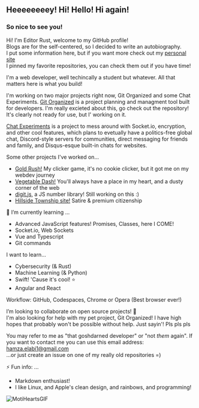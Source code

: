 ## Heeeeeeeey! Hi! Hello! Hi again!
### So nice to see you!

Hi! I'm Editor Rust, welcome to my GitHub profile!  
Blogs are for the self-centered, so I decided to write an autobiography.  
I put some information here, but if you want more check out my [personal site](https://editorrust.github.io)  
I pinned my favorite repositories, you can check them out if you have time!

I'm a web developer, well techincally a student but whatever. All that matters here is what you build!  

I'm working on two major projects right now, Git Organized and some Chat Experiments.
[Git Organized](https://github.com/editorrust/git-organized) is a project planning and managment tool built for developers. I'm really excieted about this, go check out the repository! It's clearly not ready for use, but I' working on it.  

[ Chat Experiments](https://github.com/editorrust/chat-playground) is a project to mess around with Socket.io, encryption, and other cool features, which plans to evetually have a politics-free global chat, Discord-style servers for communities, direct messaging for friends and family, and Disqus-esque built-in chats for websites.  

Some other projects I've worked on... 
- [Gold Rush!](https://github.com/editorrust/gold-rush) My clicker game, it's no cookie clicker, but it got me on my webdev journey
- [Vegetable Dash!](https://github.com/editorrust/vegetable-dash) You'll always have a place in my heart, and a dusty corner of the web
- [digit.js](https://github.com/editorrust/digit), a JS number library! Still working on this :)
- [Hillside Township site!](https://github.com/hillside-township/hillside-township.github.io) Satire & premium citizenship
 
🌱 I’m currently learning ...
- Advanced JavaScript features! Promises, Classes, here I COME!
- Socket.io, Web Sockets
- Vue and Typescript
- Git commands

I want to learn...
- Cybersecurity (& Rust)
- Machine Learning (& Python)
- Swift! 'Cause it's cool! ⭐
- Angular and React

Workflow:
GitHub, Codespaces, Chrome or Opera (Best browser ever!)

I’m looking to collaborate on open source projects! 💖  
I'm also looking for help with my pet project, Git Organized! I have high hopes that probably won't be possible without help. Just sayin'! Pls pls pls

You may refer to me as "that goshdarned developer" or "not *them* again".
If you want to contact me you can use this email address: hamza.elabi1@gmail.com  
...or just create an issue on one of my really old repositories =)

⚡ Fun info: ...
- Markdown enthusiast!
- I like Linux, and Apple's clean design, and rainbows, and programming!

 ![MotiHeartsGIF](https://user-images.githubusercontent.com/68402033/195200191-e90df0ac-c29c-473b-92f2-a20e44035dca.gif)
